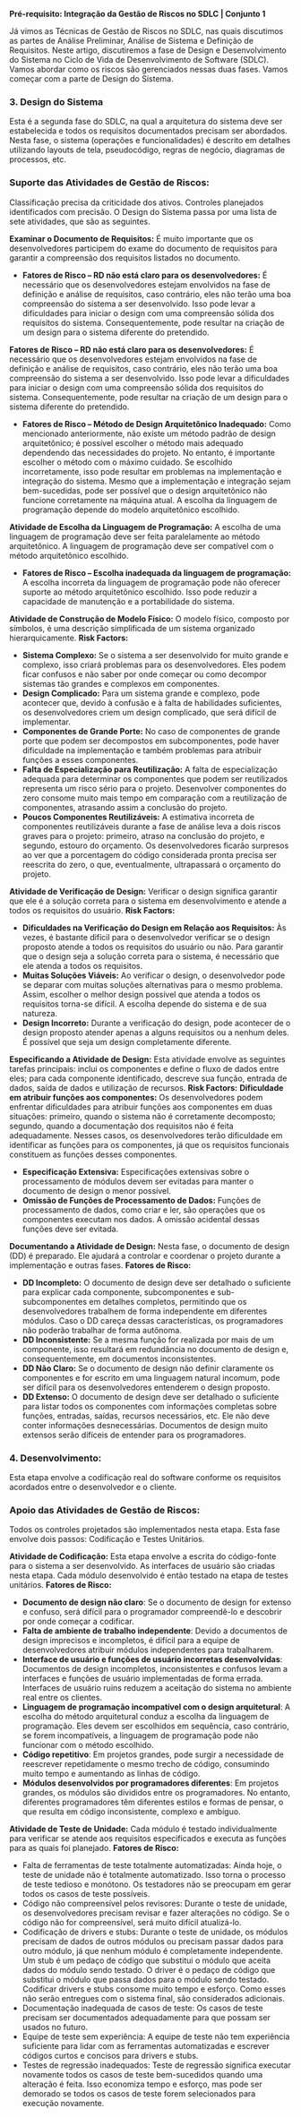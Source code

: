 **Pré-requisito: Integração da Gestão de Riscos no SDLC | Conjunto 1**

Já vimos as Técnicas de Gestão de Riscos no SDLC, nas quais discutimos as partes de Análise Preliminar, Análise de Sistema e Definição de Requisitos. Neste artigo, discutiremos a fase de Design e Desenvolvimento do Sistema no Ciclo de Vida de Desenvolvimento de Software (SDLC). Vamos abordar como os riscos são gerenciados nessas duas fases. Vamos começar com a parte de Design do Sistema.

### **3. Design do Sistema** 
Esta é a segunda fase do SDLC, na qual a arquitetura do sistema deve ser estabelecida e todos os requisitos documentados precisam ser abordados. Nesta fase, o sistema (operações e funcionalidades) é descrito em detalhes utilizando layouts de tela, pseudocódigo, regras de negócio, diagramas de processos, etc.

### **Suporte das Atividades de Gestão de Riscos:** 
Classificação precisa da criticidade dos ativos. 
Controles planejados identificados com precisão. 
O Design do Sistema passa por uma lista de sete atividades, que são as seguintes.

**Examinar o Documento de Requisitos:** 
É muito importante que os desenvolvedores participem do exame do documento de requisitos para garantir a compreensão dos requisitos listados no documento.
- **Fatores de Risco – RD não está claro para os desenvolvedores:** É necessário que os desenvolvedores estejam envolvidos na fase de definição e análise de requisitos, caso contrário, eles não terão uma boa compreensão do sistema a ser desenvolvido. Isso pode levar a dificuldades para iniciar o design com uma compreensão sólida dos requisitos do sistema. Consequentemente, pode resultar na criação de um design para o sistema diferente do pretendido.

**Fatores de Risco – RD não está claro para os desenvolvedores:** 
É necessário que os desenvolvedores estejam envolvidos na fase de definição e análise de requisitos, caso contrário, eles não terão uma boa compreensão do sistema a ser desenvolvido. Isso pode levar a dificuldades para iniciar o design com uma compreensão sólida dos requisitos do sistema. Consequentemente, pode resultar na criação de um design para o sistema diferente do pretendido.
- **Fatores de Risco – Método de Design Arquitetônico Inadequado:** Como mencionado anteriormente, não existe um método padrão de design arquitetônico; é possível escolher o método mais adequado dependendo das necessidades do projeto. No entanto, é importante escolher o método com o máximo cuidado. Se escolhido incorretamente, isso pode resultar em problemas na implementação e integração do sistema. Mesmo que a implementação e integração sejam bem-sucedidas, pode ser possível que o design arquitetônico não funcione corretamente na máquina atual. A escolha da linguagem de programação depende do modelo arquitetônico escolhido.

**Atividade de Escolha da Linguagem de Programação:** 
A escolha de uma linguagem de programação deve ser feita paralelamente ao método arquitetônico. A linguagem de programação deve ser compatível com o método arquitetônico escolhido.
- **Fatores de Risco – Escolha inadequada da linguagem de programação:** A escolha incorreta da linguagem de programação pode não oferecer suporte ao método arquitetônico escolhido. Isso pode reduzir a capacidade de manutenção e a portabilidade do sistema.

**Atividade de Construção de Modelo Físico:** 
O modelo físico, composto por símbolos, é uma descrição simplificada de um sistema organizado hierarquicamente.
**Risk Factors:**
- **Sistema Complexo:** Se o sistema a ser desenvolvido for muito grande e complexo, isso criará problemas para os desenvolvedores. Eles podem ficar confusos e não saber por onde começar ou como decompor sistemas tão grandes e complexos em componentes.
- **Design Complicado:** Para um sistema grande e complexo, pode acontecer que, devido à confusão e à falta de habilidades suficientes, os desenvolvedores criem um design complicado, que será difícil de implementar.
- **Componentes de Grande Porte:** No caso de componentes de grande porte que podem ser decompostos em subcomponentes, pode haver dificuldade na implementação e também problemas para atribuir funções a esses componentes.
- **Falta de Especialização para Reutilização:** A falta de especialização adequada para determinar os componentes que podem ser reutilizados representa um risco sério para o projeto. Desenvolver componentes do zero consome muito mais tempo em comparação com a reutilização de componentes, atrasando assim a conclusão do projeto.
- **Poucos Componentes Reutilizáveis:** A estimativa incorreta de componentes reutilizáveis durante a fase de análise leva a dois riscos graves para o projeto: primeiro, atraso na conclusão do projeto, e segundo, estouro do orçamento. Os desenvolvedores ficarão surpresos ao ver que a porcentagem do código considerada pronta precisa ser reescrita do zero, o que, eventualmente, ultrapassará o orçamento do projeto.

**Atividade de Verificação de Design:** 
Verificar o design significa garantir que ele é a solução correta para o sistema em desenvolvimento e atende a todos os requisitos do usuário.
**Risk Factors:**
- **Dificuldades na Verificação do Design em Relação aos Requisitos:** Às vezes, é bastante difícil para o desenvolvedor verificar se o design proposto atende a todos os requisitos do usuário ou não. Para garantir que o design seja a solução correta para o sistema, é necessário que ele atenda a todos os requisitos.
- **Muitas Soluções Viáveis:** Ao verificar o design, o desenvolvedor pode se deparar com muitas soluções alternativas para o mesmo problema. Assim, escolher o melhor design possível que atenda a todos os requisitos torna-se difícil. A escolha depende do sistema e de sua natureza.
- **Design Incorreto:** Durante a verificação do design, pode acontecer de o design proposto atender apenas a alguns requisitos ou a nenhum deles. É possível que seja um design completamente diferente.

**Especificando a Atividade de Design:** 
Esta atividade envolve as seguintes tarefas principais: inclui os componentes e define o fluxo de dados entre eles; para cada componente identificado, descreve sua função, entrada de dados, saída de dados e utilização de recursos.
**Risk Factors:**
**Dificuldade em atribuir funções aos componentes:** Os desenvolvedores podem enfrentar dificuldades para atribuir funções aos componentes em duas situações: primeiro, quando o sistema não é corretamente decomposto; segundo, quando a documentação dos requisitos não é feita adequadamente. Nesses casos, os desenvolvedores terão dificuldade em identificar as funções para os componentes, já que os requisitos funcionais constituem as funções desses componentes.
- **Especificação Extensiva:** Especificações extensivas sobre o processamento de módulos devem ser evitadas para manter o documento de design o menor possível.
- **Omissão de Funções de Processamento de Dados:** Funções de processamento de dados, como criar e ler, são operações que os componentes executam nos dados. A omissão acidental dessas funções deve ser evitada.

**Documentando a Atividade de Design:** 
Nesta fase, o documento de design (DD) é preparado. Ele ajudará a controlar e coordenar o projeto durante a implementação e outras fases.
**Fatores de Risco:**
- **DD Incompleto:** O documento de design deve ser detalhado o suficiente para explicar cada componente, subcomponentes e sub-subcomponentes em detalhes completos, permitindo que os desenvolvedores trabalhem de forma independente em diferentes módulos. Caso o DD careça dessas características, os programadores não poderão trabalhar de forma autônoma.
- **DD Inconsistente:** Se a mesma função for realizada por mais de um componente, isso resultará em redundância no documento de design e, consequentemente, em documentos inconsistentes.
- **DD Não Claro:** Se o documento de design não definir claramente os componentes e for escrito em uma linguagem natural incomum, pode ser difícil para os desenvolvedores entenderem o design proposto.
- **DD Extenso:** O documento de design deve ser detalhado o suficiente para listar todos os componentes com informações completas sobre funções, entradas, saídas, recursos necessários, etc. Ele não deve conter informações desnecessárias. Documentos de design muito extensos serão difíceis de entender para os programadores.

### **4. Desenvolvimento:** 
Esta etapa envolve a codificação real do software conforme os requisitos acordados entre o desenvolvedor e o cliente.

### **Apoio das Atividades de Gestão de Riscos:** 
Todos os controles projetados são implementados nesta etapa. Esta fase envolve dois passos: Codificação e Testes Unitários.

**Atividade de Codificação:** 
Esta etapa envolve a escrita do código-fonte para o sistema a ser desenvolvido. As interfaces de usuário são criadas nesta etapa. Cada módulo desenvolvido é então testado na etapa de testes unitários.
**Fatores de Risco:**
- **Documento de design não claro**: Se o documento de design for extenso e confuso, será difícil para o programador compreendê-lo e descobrir por onde começar a codificar.
- **Falta de ambiente de trabalho independente**: Devido a documentos de design imprecisos e incompletos, é difícil para a equipe de desenvolvedores atribuir módulos independentes para trabalharem.
- **Interface de usuário e funções de usuário incorretas desenvolvidas**: Documentos de design incompletos, inconsistentes e confusos levam a interfaces e funções de usuário implementadas de forma errada. Interfaces de usuário ruins reduzem a aceitação do sistema no ambiente real entre os clientes.
- **Linguagem de programação incompatível com o design arquitetural**: A escolha do método arquitetural conduz a escolha da linguagem de programação. Eles devem ser escolhidos em sequência, caso contrário, se forem incompatíveis, a linguagem de programação pode não funcionar com o método escolhido.
- **Código repetitivo**: Em projetos grandes, pode surgir a necessidade de reescrever repetidamente o mesmo trecho de código, consumindo muito tempo e aumentando as linhas de código.
- **Módulos desenvolvidos por programadores diferentes**: Em projetos grandes, os módulos são divididos entre os programadores. No entanto, diferentes programadores têm diferentes estilos e formas de pensar, o que resulta em código inconsistente, complexo e ambíguo.

**Atividade de Teste de Unidade:**
Cada módulo é testado individualmente para verificar se atende aos requisitos especificados e executa as funções para as quais foi planejado.
**Fatores de Risco:**
- Falta de ferramentas de teste totalmente automatizadas: Ainda hoje, o teste de unidade não é totalmente automatizado. Isso torna o processo de teste tedioso e monótono. Os testadores não se preocupam em gerar todos os casos de teste possíveis.
- Código não compreensível pelos revisores: Durante o teste de unidade, os desenvolvedores precisam revisar e fazer alterações no código. Se o código não for compreensível, será muito difícil atualizá-lo.
- Codificação de drivers e stubs: Durante o teste de unidade, os módulos precisam de dados de outros módulos ou precisam passar dados para outro módulo, já que nenhum módulo é completamente independente. Um stub é um pedaço de código que substitui o módulo que aceita dados do módulo sendo testado. O driver é o pedaço de código que substitui o módulo que passa dados para o módulo sendo testado. Codificar drivers e stubs consome muito tempo e esforço. Como esses não serão entregues com o sistema final, são considerados adicionais.
- Documentação inadequada de casos de teste: Os casos de teste precisam ser documentados adequadamente para que possam ser usados no futuro.
- Equipe de teste sem experiência: A equipe de teste não tem experiência suficiente para lidar com as ferramentas automatizadas e escrever códigos curtos e concisos para drivers e stubs.
- Testes de regressão inadequados: Teste de regressão significa executar novamente todos os casos de teste bem-sucedidos quando uma alteração é feita. Isso economiza tempo e esforço, mas pode ser demorado se todos os casos de teste forem selecionados para execução novamente.






























